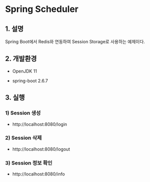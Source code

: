 # Spring Scheduler

## 1. 설명
Spring Boot에서 Redis와 연동하여 Session Storage로 사용하는 예제이다.

## 2. 개발환경

* OpenJDK 11

* spring-boot 2.6.7

## 3. 실행

### 1) Session 생성

* http://localhost:8080/login

### 2) Session 삭제

* http://localhost:8080/logout

### 3) Session 정보 확인

* http://localhost:8080/info
